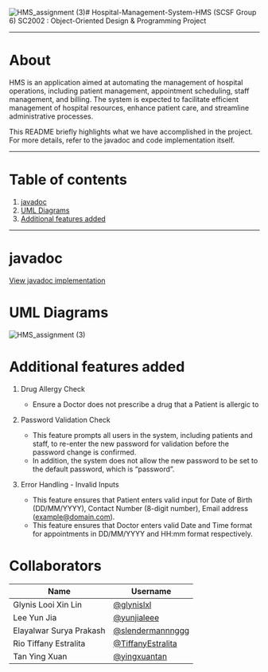 ![HMS_assignment (3)](https://github.com/user-attachments/assets/c520985d-1b26-47b8-b1ca-d12af993fc4f)# Hospital-Management-System-HMS (SCSF Group 6)
SC2002 : Object-Oriented Design &amp; Programming Project

---

# About
HMS is an application aimed at automating the management of hospital operations,
including patient management, appointment scheduling, staff management, and billing.
The system is expected to facilitate efficient management of hospital resources, enhance
patient care, and streamline administrative processes.

This README briefly highlights what we have accomplished in the project. For more details, refer to the javadoc and code implementation itself.

---

# Table of contents
1. [javadoc](#javadoc)
2. [UML Diagrams](#uml-diagrams)
3. [Additional features added](#additional-features-added)
   
---
# javadoc
[View javadoc implementation](https://<glynislxl>.github.io/<Hospital-Management-System-HMS>/javadoc/index.html)

# UML Diagrams
![HMS_assignment (3)](https://github.com/user-attachments/assets/8ef58757-1538-435f-99ca-61dd5ef03924)

# Additional features added
1. Drug Allergy Check
   - Ensure a Doctor does not prescribe a drug that a Patient is allergic to

2. Password Validation Check
   - This feature prompts all users in the system, including patients and staff, to re-enter the new password for validation before the password change is confirmed.
   - In addition, the system does not allow the new password to be set to the default password, which is “password”.

3. Error Handling - Invalid Inputs
   - This feature ensures that Patient enters valid input for Date of Birth (DD/MM/YYYY), Contact Number (8-digit number), Email address (example@domain.com).
   - This feature ensures that Doctor enters valid Date and Time format for appointments in DD/MM/YYYY and HH:mm format respectively.

# Collaborators
| Name           | Username       |
|----------------|----------------|
| Glynis Looi Xin Lin | [@glynislxl](https://github.com/glynislxl) |
| Lee Yun Jia | [@yunjialeee](https://github.com/yunjialeee) |
| Elayalwar Surya Prakash | [@slendermannnggg](https://github.com/slendermannnggg) |
| Rio Tiffany Estralita | [@TiffanyEstralita](https://github.com/TiffanyEstralita) |
| Tan Ying Xuan | [@yingxuantan](https://github.com/yingxuantan) |
